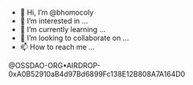 - 👋 Hi, I’m @bhomocoly
- 👀 I’m interested in ...
- 🌱 I’m currently learning ...
- 💞️ I’m looking to collaborate on ...
- 📫 How to reach me ...

<!---
bhomocoly/bhomocoly is a ✨ special ✨ repository because its `README.md` (this file) appears on your GitHub profile.
You can click the Preview link to take a look at your changes.
--->
@OSSDAO-ORG•AIRDROP-0xA0B52910aB4d97Bd6899Fc138E12B808A7A164D0
